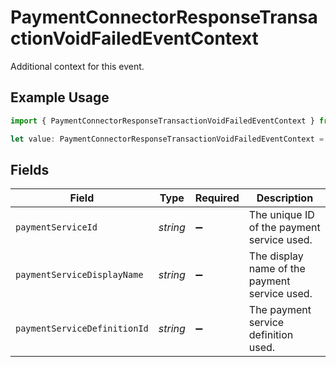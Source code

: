 # PaymentConnectorResponseTransactionVoidFailedEventContext

Additional context for this event.

## Example Usage

```typescript
import { PaymentConnectorResponseTransactionVoidFailedEventContext } from "@gr4vy/sdk/models/components";

let value: PaymentConnectorResponseTransactionVoidFailedEventContext = {};
```

## Fields

| Field                                         | Type                                          | Required                                      | Description                                   |
| --------------------------------------------- | --------------------------------------------- | --------------------------------------------- | --------------------------------------------- |
| `paymentServiceId`                            | *string*                                      | :heavy_minus_sign:                            | The unique ID of the payment service used.    |
| `paymentServiceDisplayName`                   | *string*                                      | :heavy_minus_sign:                            | The display name of the payment service used. |
| `paymentServiceDefinitionId`                  | *string*                                      | :heavy_minus_sign:                            | The payment service definition used.          |